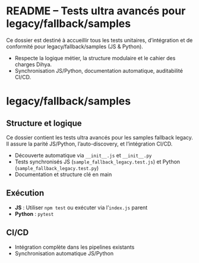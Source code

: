 # README – Tests ultra avancés pour legacy/fallback/samples

Ce dossier est destiné à accueillir tous les tests unitaires, d’intégration et de conformité pour legacy/fallback/samples (JS & Python).
- Respecte la logique métier, la structure modulaire et le cahier des charges Dihya.
- Synchronisation JS/Python, documentation automatique, auditabilité CI/CD.

# legacy/fallback/samples

## Structure et logique
Ce dossier contient les tests ultra avancés pour les samples fallback legacy. Il assure la parité JS/Python, l’auto-discovery, et l’intégration CI/CD.

- Découverte automatique via `__init__.js` et `__init__.py`
- Tests synchronisés JS (`sample_fallback_legacy.test.js`) et Python (`sample_fallback_legacy.test.py`)
- Documentation et structure clé en main

## Exécution
- **JS** : Utiliser `npm test` ou exécuter via l’`index.js` parent
- **Python** : `pytest`

## CI/CD
- Intégration complète dans les pipelines existants
- Synchronisation automatique JS/Python
